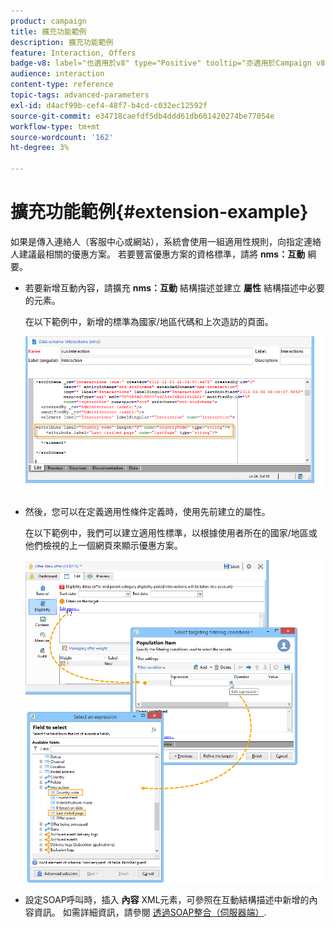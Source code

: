 ```yaml
---
product: campaign
title: 擴充功能範例
description: 擴充功能範例
feature: Interaction, Offers
badge-v8: label="也適用於v8" type="Positive" tooltip="亦適用於Campaign v8"
audience: interaction
content-type: reference
topic-tags: advanced-parameters
exl-id: d4acf99b-cef4-48f7-b4cd-c032ec12592f
source-git-commit: e34718caefdf5db4ddd61db601420274be77054e
workflow-type: tm+mt
source-wordcount: '162'
ht-degree: 3%

---
```


# 擴充功能範例{#extension-example}



如果是傳入連絡人（客服中心或網站），系統會使用一組適用性規則，向指定連絡人建議最相關的優惠方案。 若要豐富優惠方案的資格標準，請將 **nms：互動** 綱要。

* 若要新增互動內容，請擴充 **nms：互動** 結構描述並建立 **屬性** 結構描述中必要的元素。

  在以下範例中，新增的標準為國家/地區代碼和上次造訪的頁面。

  ![](assets/s_ncs_configuration_offer_schemas.png)

* 然後，您可以在定義適用性條件定義時，使用先前建立的屬性。

  在以下範例中，我們可以建立適用性標準，以根據使用者所在的國家/地區或他們檢視的上一個網頁來顯示優惠方案。

  ![](assets/s_ncs_configuration_offer_context.png)

* 設定SOAP呼叫時，插入 **內容** XML元素，可參照在互動結構描述中新增的內容資訊。 如需詳細資訊，請參閱 [透過SOAP整合（伺服器端）](../../interaction/using/integration-via-soap-server-side.md).
